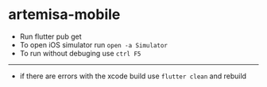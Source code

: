 # artemisa-mobile
* Run flutter pub get
* To open iOS simulator run ```open -a Simulator```
* To run without debuging use ```ctrl F5```
----------------------------
* if there are errors with the xcode build use ```flutter clean``` and rebuild
